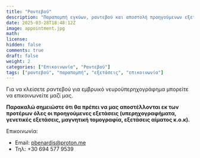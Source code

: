 ```yaml
---
title: "Ραντεβού"
description: "Παραπομπή εγκύων, ραντεβού και αποστολή προηγούμενων εξετάσεων"
date: 2025-03-28T18:48:12Z
image: appointment.jpg
math: 
license: 
hidden: false
comments: true
draft: false
weight: 2
categories: ["Επικοινωνία", "Ραντεβού"]
tags: ["ραντεβού", "παραπομπή", "εξετάσεις", "επικοινωνία"]
---
```


Για να κλείσετε ραντεβού για εμβρυικό νευροϋπερηχογράφημα μπορείτε να επικοινωνείτε μαζί μας. 

**Παρακαλώ σημειώστε ότι θα πρέπει να μας αποστέλλονται εκ των προτέρων όλες οι προηγούμενες εξετάσεις (υπερηχογραφήματα, γενετικές εξετάσεις, μαγνητική τομογραφία, εξετάσεις αίματος κ.ο.κ).**

Επικοινωνία:

- Email: pbenardis@proton.me
- Τηλ: +30 694 577 9539